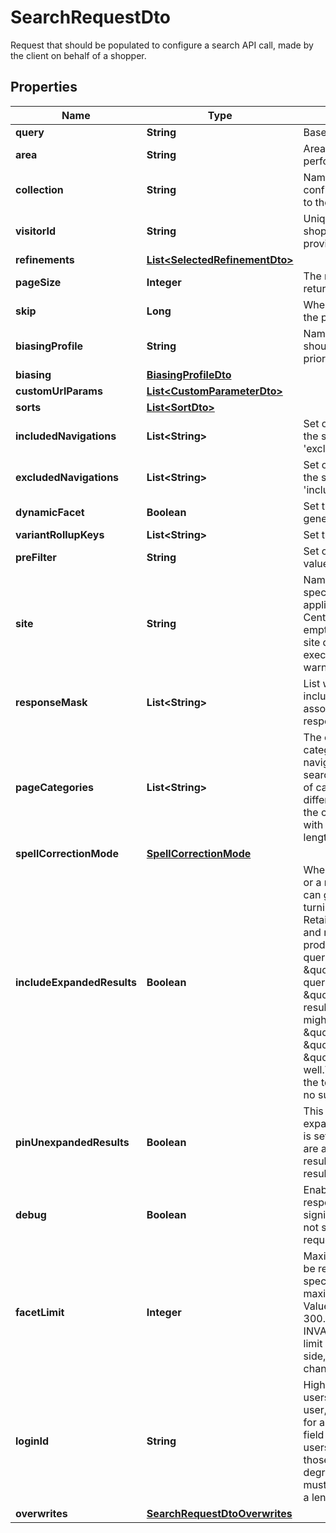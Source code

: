 

# SearchRequestDto

Request that should be populated to configure a search API call, made by the client on behalf of a shopper.

## Properties

| Name | Type | Description | Notes |
|------------ | ------------- | ------------- | -------------|
|**query** | **String** | Base textual search query. |  [optional] |
|**area** | **String** | Area name the search is being performed in. |  [optional] |
|**collection** | **String** | Name of collection in project configuration setting which is mapped to the google retail backend. |  [optional] |
|**visitorId** | **String** | Unique identifier identifying the shopper. Will be autogenerated if not provided. |  [optional] |
|**refinements** | [**List&lt;SelectedRefinementDto&gt;**](SelectedRefinementDto.md) |  |  |
|**pageSize** | **Integer** | The number of products to be returned on each page. |  [optional] |
|**skip** | **Long** | Where in the list of products to begin the page. |  [optional] |
|**biasingProfile** | **String** | Name of a biasing profile which should be applied to the search. Takes priority over area default. |  [optional] |
|**biasing** | [**BiasingProfileDto**](BiasingProfileDto.md) |  |  |
|**customUrlParams** | [**List&lt;CustomParameterDto&gt;**](CustomParameterDto.md) |  |  |
|**sorts** | [**List&lt;SortDto&gt;**](SortDto.md) |  |  |
|**includedNavigations** | **List&lt;String&gt;** | Set of navigation fields to include in the search result. Cannot be set if &#39;excludedNavigations&#39; is set. |  [optional] |
|**excludedNavigations** | **List&lt;String&gt;** | Set of navigation fields to exclude in the search result. Cannot be set if &#39;includedNavigations&#39; is set. |  [optional] |
|**dynamicFacet** | **Boolean** | Set the specifications of dynamically generated facets. |  [optional] |
|**variantRollupKeys** | **List&lt;String&gt;** | Set the variant rollup keys. |  [optional] |
|**preFilter** | **String** | Set of the prefilter specifications value. |  [optional] |
|**site** | **String** | Name of site filter. If not specified, the specified area&#39;s default site will be applied if configured in Command Center. To not use default specify empty value i.e.\&quot;\&quot;.  If the site doesn&#39;t exist then the search will execute without the site filter and a warning will be provided. |  [optional] |
|**responseMask** | **List&lt;String&gt;** | List with fields which should be included in metadata object associated with each record in response. |  [optional] |
|**pageCategories** | **List&lt;String&gt;** | The categories associated with a category page. Required for category navigation queries to achieve good search quality. To represent full path of category, use &#39;&gt;&#39; sign to separate different hierarchies. If &#39;&gt;&#39; is part of the category name, please replace it with other character(s).Max item length &#x3D; 1. |  [optional] |
|**spellCorrectionMode** | [**SpellCorrectionMode**](SpellCorrectionMode.md) |  |  [optional] |
|**includeExpandedResults** | **Boolean** | When a shopper uses an ambiguous or a multi-word search phrase, they can get an empty response. After turning on include expanded results, Retail Search analyzes the request and returns the expanded list of products based on the parsed search query. For example, if you search \&quot;Google Pixel 5\&quot; without query expansion, you might only get \&quot;google_pixel_5\&quot; in the result. With query expansion, you might get \&quot;google_pixel_4a_with_5g\&quot;, \&quot;google_pixel_4a\&quot; and \&quot;google_pixel_5_case\&quot; as well.The default value is configured in the tenant settings or true if there is no such setting |  [optional] |
|**pinUnexpandedResults** | **Boolean** | This configuration depends on include expanded results settings. If this field is set to true,unexpanded products are always at the top of the search results, followed  by the expanded results. Default value: true |  [optional] |
|**debug** | **Boolean** | Enable additional debug info in response.  Note: attaching debug info significantly affects performance. Is not supposed to be used for large requests.   |  [optional] |
|**facetLimit** | **Integer** | Maximum of facet values that should be returned for this facet. If not specified, defaults to 20. The maximum allowed value is 300. Values above 300 will be coerced to 300.  If this field is negative, an INVALID_ARGUMENT is returned.  This limit (300) is configured on Google side, but Google have an ability to change it for specific project.  |  [optional] |
|**loginId** | **String** | Highly recommended for logged-in users. Unique identifier for logged-in user, such as a user name. Don&#39;t set for anonymous users.  Don&#39;t set the field to the same fixed ID for different users. This mixes the event history of those users together, which results in degraded model quality.  The field must be a UTF-8 encoded string with a length limit of 128 characters.  |  [optional] |
|**overwrites** | [**SearchRequestDtoOverwrites**](SearchRequestDtoOverwrites.md) |  |  [optional] |




